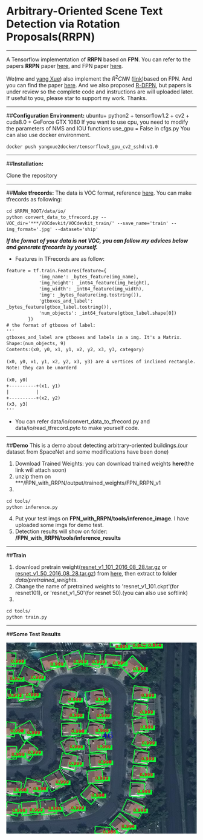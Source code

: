 ﻿# Arbitrary-Oriented Scene Text Detection via Rotation Proposals(RRPN)
---

A Tensorflow implementation of **RRPN** based on **FPN**.
You can refer to the papers **RRPN** paper [here][1], and FPN paper [here][2].

We(me and [yang Xue][3]) also implement the $R^2 CNN$ ([link][4])based on FPN. And you can find the paper [here][5].
And we also proposed [R-DFPN][6], but papers is under review so the complete code and instructions are will uploaded later.
If useful to you, please star to support my work. Thanks.


---
##**Configuration Environment:**
ubuntu+ python2 + tensorflow1.2 + cv2 + cuda8.0 + GeForce GTX 1080
If you want to use cpu, you need to modify the parameters of NMS and IOU functions use_gpu = False in cfgs.py
You can also use docker environment.
```
docker push yangxue2docker/tensorflow3_gpu_cv2_sshd:v1.0
```

---

##**Installation:**

Clone the repository

---

##**Make tfrecords:**
The data is VOC format, reference [here][7]. You can make tfrecords as following:
```
cd $RRPN_ROOT/data/io/  
python convert_data_to_tfrecord.py --VOC_dir='***/VOCdevkit/VOCdevkit_train/' --save_name='train' --img_format='.jpg' --dataset='ship'
```

***If the format of your data is not VOC, you can follow my advices below and generate tfrecords by yourself.***

 - Features in TFrecords are as follow:
```
feature = tf.train.Features(feature={
            'img_name': _bytes_feature(img_name),
            'img_height': _int64_feature(img_height),
            'img_width': _int64_feature(img_width),
            'img': _bytes_feature(img.tostring()),
            'gtboxes_and_label': _bytes_feature(gtbox_label.tostring()),
            'num_objects': _int64_feature(gtbox_label.shape[0])
        })
# the format of gtboxes of label:
'''
gtboxes_and_label are gtboxes and labels in a img. It's a Matrix.
Shape:(num_objects, 9)
Contents:(x0, y0, x1, y1, x2, y2, x3, y3, category)

(x0, y0, x1, y1, x2, y2, x3, y3) are 4 vertices of inclined rectangle.
Note: they can be unorderd

(x0, y0)
+----------+(x1, y1)
|          |
+----------+(x2, y2)
(x3, y3)
'''
```

 - You can refer data/io/convert_data_to_tfrecord.py and data/io/read_tfrecord.pyto to make yourself code.

---

##**Demo**
This is a demo about detecting arbitrary-oriented buildings.(our dataset from SpaceNet and some modifications have been done)
1. Download Trained Weights: you can download trained weights **here**(the link will attach soon)
2. unzip them on ***/FPN_with_RRPN/output/trained_weights/FPN_RRPN_v1
3.
```
cd tools/
python inference.py
```
4. Put your test imgs on **FPN_with_RRPN/tools/inference_image**. I have uploaded some imgs for demo test.
5. Detection results will show on folder: **/FPN_with_RRPN/tools/inference_results**

---
##**Train**
1. download pretrain weight([resnet_v1_101_2016_08_28.tar.gz][8] or [resnet_v1_50_2016_08_28.tar.gz][9]) from [here][10], then extract to folder *data/pretrained_weights*.
2. Change the name of pretrained weights to 'resnet_v1_101.ckpt'(for resnet101), or 'resnet_v1_50'(for resnet 50).(you can also use softlink)
3.  
```
cd tools/
python train.py
```

---
##**Some Test Results**

![01](tools/inference_results/RGB-PanSharpen_AOI_2_Vegas_img207.jpg)


  [1]: https://arxiv.org/abs/1703.01086
  [2]: https://arxiv.org/abs/1612.03144
  [3]: https://github.com/yangxue0827
  [4]: https://github.com/yangxue0827/R2CNN_FPN_Tensorflow
  [5]: https://arxiv.org/abs/1706.09579
  [6]: https://github.com/yangxue0827/R-DFPN_FPN_Tensorflow
  [7]: https://github.com/yangxue0827/R-DFPN_FPN_Tensorflow/blob/master/sample.xml
  [8]: download.tensorflow.org/models/resnet_v1_101_2016_08_28.tar.gz
  [9]: download.tensorflow.org/models/resnet_v1_50_2016_08_28.tar.gz
  [10]: https://github.com/yangxue0827/models/tree/master/slim